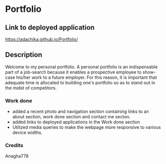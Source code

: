 # Portfolio

## Link to deployed application

https://adachika.github.io/Portfolio/

## Description 
Welcome to my personal portfolio. A personal portfolio is an indispensable part of a job-search because it enables a prospective employee to show-case his/her work to a future employer. For this reason, it is important that adequate time is allocated to building one's portfolio so as to stand out in the midst of competitors.

### Work done 
- added a recent photo and navigation section containing links to an about section, work done section and contact me secton.
- added links to deployed applications in the Work done section
- Utilized media queries to make the webpage more responsive to various device widths.



### Credits
Anagha778
